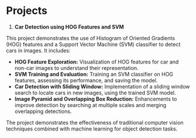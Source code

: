 # Projects

1. **Car Detection using HOG Features and SVM**

  This project demonstrates the use of Histogram of Oriented Gradients (HOG) features and a Support Vector Machine (SVM) classifier to detect cars in images. It includes:

  * **HOG Feature Exploration:**  Visualization of HOG features for car and non-car images to understand their representation.
  * **SVM Training and Evaluation:** Training an SVM classifier on HOG features, assessing its performance, and saving the model.
  * **Car Detection with Sliding Window:**  Implementation of a sliding window search to locate cars in new images, using the trained SVM model.
  * **Image Pyramid and Overlapping Box Reduction:**  Enhancements to improve detection by searching at multiple scales and merging overlapping detections.

  The project demonstrates the effectiveness of traditional computer vision techniques combined with machine learning for object detection tasks.
